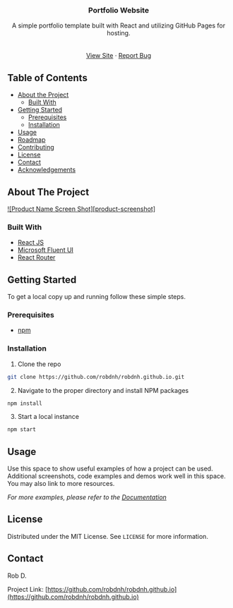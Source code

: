 <!--
*** Thanks for checking out this README Template. If you have a suggestion that would
*** make this better, please fork the repo and create a pull request or simply open
*** an issue with the tag "enhancement".
*** Thanks again! Now go create something AMAZING! :D
***
***
***
*** To avoid retyping too much info. Do a search and replace for the following:
*** github_username, repo, twitter_handle, email
-->





<!-- PROJECT SHIELDS -->
<!--
*** I'm using markdown "reference style" links for readability.
*** Reference links are enclosed in brackets [ ] instead of parentheses ( ).
*** See the bottom of this document for the declaration of the reference variables
*** for contributors-url, forks-url, etc. This is an optional, concise syntax you may use.
*** https://www.markdownguide.org/basic-syntax/#reference-style-links
-->



<!-- PROJECT LOGO -->
<br />
<p align="center">

  <h3 align="center">Portfolio Website</h3>

  <p align="center">
    A simple portfolio template built with React and utilizing GitHub Pages for hosting.
    <br />
    <a href="https://github.com/robdnh/robdnh.github.io">
    <br />
    <br />
    <a href="https://github.com/robdnh/robdnh.github.io">View Site</a>
    ·
    <a href="https://github.com/robdnh/robdnh.github.io/issues">Report Bug</a>
  </p>
</p>



<!-- TABLE OF CONTENTS -->
## Table of Contents

* [About the Project](#about-the-project)
  * [Built With](#built-with)
* [Getting Started](#getting-started)
  * [Prerequisites](#prerequisites)
  * [Installation](#installation)
* [Usage](#usage)
* [Roadmap](#roadmap)
* [Contributing](#contributing)
* [License](#license)
* [Contact](#contact)
* [Acknowledgements](#acknowledgements)



<!-- ABOUT THE PROJECT -->
## About The Project

[![Product Name Screen Shot][product-screenshot]](https://example.com)

### Built With

* [React JS](https://reactjs.org/)
* [Microsoft Fluent UI](https://developer.microsoft.com/en-us/fluentui#/)
* [React Router](https://reactrouter.com/)


<!-- GETTING STARTED -->
## Getting Started

To get a local copy up and running follow these simple steps.

### Prerequisites

* [npm](https://www.npmjs.com/)

### Installation
 
1. Clone the repo
```sh
git clone https://github.com/robdnh/robdnh.github.io.git
```
2. Navigate to the proper directory and install NPM packages
```sh
npm install
```

3. Start a local instance
```sh
npm start
```


<!-- USAGE EXAMPLES -->
## Usage

Use this space to show useful examples of how a project can be used. Additional screenshots, code examples and demos work well in this space. You may also link to more resources.

_For more examples, please refer to the [Documentation](https://example.com)_


<!-- LICENSE -->
## License

Distributed under the MIT License. See `LICENSE` for more information.


<!-- CONTACT -->
## Contact

Rob D.

Project Link: [https://github.com/robdnh/robdnh.github.io](https://github.com/robdnh/robdnh.github.io)